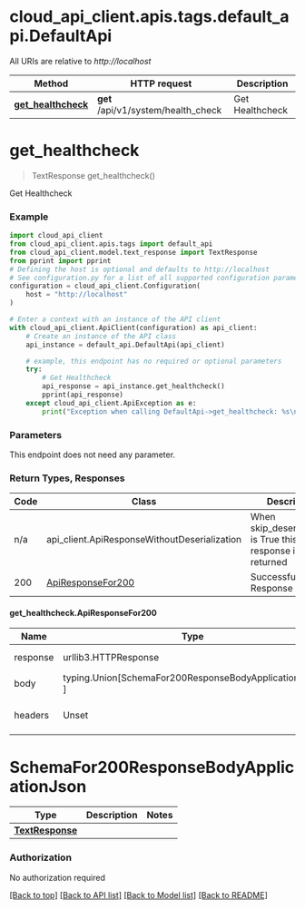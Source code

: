 <a name="__pageTop"></a>
# cloud_api_client.apis.tags.default_api.DefaultApi

All URIs are relative to *http://localhost*

Method | HTTP request | Description
------------- | ------------- | -------------
[**get_healthcheck**](#get_healthcheck) | **get** /api/v1/system/health_check | Get Healthcheck

# **get_healthcheck**
<a name="get_healthcheck"></a>
> TextResponse get_healthcheck()

Get Healthcheck

### Example

```python
import cloud_api_client
from cloud_api_client.apis.tags import default_api
from cloud_api_client.model.text_response import TextResponse
from pprint import pprint
# Defining the host is optional and defaults to http://localhost
# See configuration.py for a list of all supported configuration parameters.
configuration = cloud_api_client.Configuration(
    host = "http://localhost"
)

# Enter a context with an instance of the API client
with cloud_api_client.ApiClient(configuration) as api_client:
    # Create an instance of the API class
    api_instance = default_api.DefaultApi(api_client)

    # example, this endpoint has no required or optional parameters
    try:
        # Get Healthcheck
        api_response = api_instance.get_healthcheck()
        pprint(api_response)
    except cloud_api_client.ApiException as e:
        print("Exception when calling DefaultApi->get_healthcheck: %s\n" % e)
```
### Parameters
This endpoint does not need any parameter.

### Return Types, Responses

Code | Class | Description
------------- | ------------- | -------------
n/a | api_client.ApiResponseWithoutDeserialization | When skip_deserialization is True this response is returned
200 | [ApiResponseFor200](#get_healthcheck.ApiResponseFor200) | Successful Response

#### get_healthcheck.ApiResponseFor200
Name | Type | Description  | Notes
------------- | ------------- | ------------- | -------------
response | urllib3.HTTPResponse | Raw response |
body | typing.Union[SchemaFor200ResponseBodyApplicationJson, ] |  |
headers | Unset | headers were not defined |

# SchemaFor200ResponseBodyApplicationJson
Type | Description  | Notes
------------- | ------------- | -------------
[**TextResponse**](../../models/TextResponse.md) |  | 


### Authorization

No authorization required

[[Back to top]](#__pageTop) [[Back to API list]](../../../README.md#documentation-for-api-endpoints) [[Back to Model list]](../../../README.md#documentation-for-models) [[Back to README]](../../../README.md)

